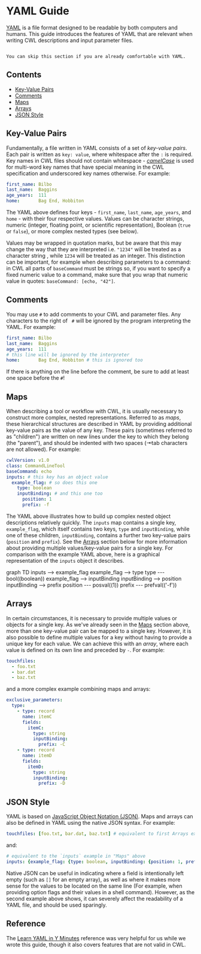 # YAML Guide

<script src="https://unpkg.com/mermaid@8.0.0/dist/mermaid.min.js"></script>
<script>mermaid.initialize({startOnLoad:true});</script>

[YAML][yaml] is a file format
designed to be readable by both computers and humans.
This guide introduces the features of YAML that are
relevant when writing CWL descriptions and input parameter files.

```{note}

You can skip this section if you are already comfortable with YAML.
```

## Contents

- [Key-Value Pairs](#key-value-pairs)
- [Comments](#comments)
- [Maps](#maps)
- [Arrays](#arrays)
- [JSON Style](#json-style)

## Key-Value Pairs

Fundamentally, a file written in YAML consists of a set of _key-value pairs_.
Each pair is written as `key: value`,
where whitespace after the `:` is required.
Key names in CWL files should not contain whitespace -
[_camelCase_][camelCase] is used for multi-word key names
that have special meaning in the CWL specification
and underscored key names otherwise.
For example:

```yaml
first_name: Bilbo
last_name:  Baggins
age_years:  111
home:       Bag End, Hobbiton
```

The YAML above defines four keys -
`first_name`, `last_name`, `age_years`, and `home` -
with their four respective values.
Values can be
character strings,
numeric (integer, floating point, or scientific representation),
Boolean (`true` or `false`),
or more complex nested types (see below).

Values may be wrapped in quotation marks,
but be aware that this may change the way that they are interpreted
i.e. `"1234"` will be treated as a character string
, while `1234` will be treated as an integer.
This distinction can be important,
for example when describing parameters to a command:
in CWL all parts of `baseCommand` must be strings so,
if you want to specify a fixed numeric value to a command,
make sure that you wrap that numeric value in quotes: `baseCommand: [echo, "42"]`.

## Comments

You may use `#` to add comments to your CWL and parameter files.
Any characters to the right of ` #` will be ignored by the program interpreting
the YAML.
For example:

```yaml
first_name: Bilbo
last_name:  Baggins
age_years:  111
# this line will be ignored by the interpreter
home:       Bag End, Hobbiton # this is ignored too
```

If there is anything on the line before the comment,
be sure to add at least one space before the `#`!

## Maps

When describing a tool or workflow with CWL,
it is usually necessary to construct more complex, nested representations.
Referred to as _maps_,
these hierarchical structures are described in YAML by providing
additional key-value pairs as the value of any key.
These pairs (sometimes referred to as "children") are written
on new lines under the key to which they belong (the "parent"),
and should be indented with two spaces
(⇥tab characters are not allowed).
For example:

```yaml
cwlVersion: v1.0
class: CommandLineTool
baseCommand: echo
inputs: # this key has an object value
  example_flag: # so does this one
    type: boolean
    inputBinding: # and this one too
      position: 1
      prefix: -f
```

The YAML above illustrates how to build up complex nested object
descriptions relatively quickly.
The `inputs` map contains a single key, `example_flag`,
which itself contains two keys, `type` and `inputBinding`,
while one of these children, `inputBinding`,
contains a further two key-value pairs (`position` and `prefix`).
See the [Arrays](#arrays) section below for more information about providing multiple
values/key-value pairs for a single key.
For comparison with the example YAML above,
here is a graphical representation of the `inputs` object it describes.

<div class="mermaid">
graph TD
  inputs --> example_flag
  example_flag --> type
  type --- bool((boolean))
  example_flag --> inputBinding
  inputBinding --> position
  inputBinding --> prefix
  position --- posval((1))
  prefix --- prefval(('-f'))
</div>

## Arrays

In certain circumstances, it is necessary to provide
multiple values or objects for a single key.
As we've already seen in the [Maps](#maps) section above,
more than one key-value pair can be mapped to a single key.
However, it is also possible to define multiple values for a key
without having to provide a unique key for each value.
We can achieve this with an _array_,
where each value is defined on its own line and preceded by `-`.
For example:

```yaml
touchfiles:
  - foo.txt
  - bar.dat
  - baz.txt
```

and a more complex example combining maps and arrays:

```yaml
exclusive_parameters:
  type:
    - type: record
      name: itemC
      fields:
        itemC:
          type: string
          inputBinding:
            prefix: -C
    - type: record
      name: itemD
      fields:
        itemD:
          type: string
          inputBinding:
            prefix: -D
```

## JSON Style

YAML is based on [JavaScript Object Notation (JSON)][json].
Maps and arrays can also be defined in YAML using the native JSON syntax.
For example:

```yaml
touchfiles: [foo.txt, bar.dat, baz.txt] # equivalent to first Arrays example
```

and:

```yaml
# equivalent to the `inputs` example in "Maps" above
inputs: {example_flag: {type: boolean, inputBinding: {position: 1, prefix: -f}}}
```

Native JSON can be useful
in indicating where a field is intentionally left empty
(such as `[]` for an empty array),
as well as where it makes more sense
for the values to be located on the same line
(For example, when providing option flags and their values in a shell command).
However, as the second example above shows,
it can severely affect the readability of a YAML file,
and should be used sparingly.

## Reference

The [Learn YAML in Y Minutes][yaml-y-mins] reference was very helpful for us
while we wrote this guide,
though it also covers features that are not valid in CWL.

[camelCase]: https://en.wikipedia.org/wiki/Camel_case
[json]: http://json.org/
[yaml]: http://yaml.org/
[yaml-y-mins]: https://learnxinyminutes.com/docs/yaml/
